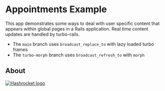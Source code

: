 # Appointments Example

This app demonstrates some ways to deal with user specific content that appears within global pages in a Rails application. Real time content updates are handled by turbo-rails.

* The `main` branch uses `broadcast_replace_to` with lazy loaded turbo frames
* The `turbo-morph` branch uses `broadcast_refresh_to` with `morph`

## About

[![Hashrocket logo](https://hashrocket.com/hashrocket_logo.svg)](https://hashrocket.com)
